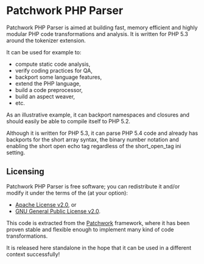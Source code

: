Patchwork PHP Parser
====================

Patchwork PHP Parser is aimed at building fast, memory efficient and highly
modular PHP code transformations and analysis. It is written for PHP 5.3 around
the tokenizer extension.

It can be used for example to:

* compute static code analysis,
* verify coding practices for QA,
* backport some language features,
* extend the PHP language,
* build a code preprocessor,
* build an aspect weaver,
* etc.

As an illustrative example, it can backport namespaces and closures and should
easily be able to compile itself to PHP 5.2.

Although it is written for PHP 5.3, it can parse PHP 5.4 code and already has
backports for the short array syntax, the binary number notation and enabling
the short open echo tag regardless of the short_open_tag ini setting.

Licensing
---------

Patchwork PHP Parser is free software; you can redistribute it and/or modify it
under the terms of the (at your option):
- [Apache License v2.0](http://apache.org/licenses/LICENSE-2.0.txt), or
- [GNU General Public License v2.0](http://gnu.org/licenses/gpl-2.0.txt).

This code is extracted from the [Patchwork](http://pa.tchwork.com/) framework,
where it has been proven stable and flexible enough to implement many kind of
code transformations.

It is released here standalone in the hope that it can be used in a different
context successfully!
